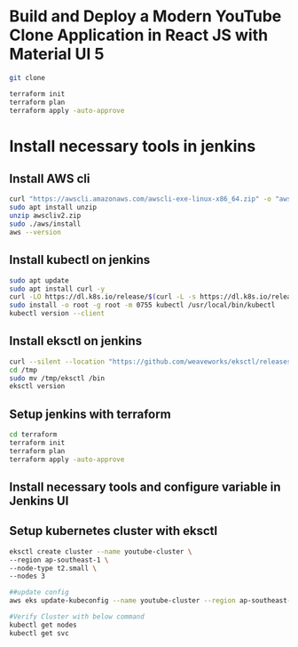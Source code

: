 # Build and Deploy a Modern YouTube Clone Application in React JS with Material UI 5

```sh
git clone 

terraform init
terraform plan
terraform apply -auto-approve

```
# Install necessary tools in jenkins
## Install AWS cli
```sh
curl "https://awscli.amazonaws.com/awscli-exe-linux-x86_64.zip" -o "awscliv2.zip"
sudo apt install unzip
unzip awscliv2.zip
sudo ./aws/install
aws --version
```
## Install kubectl on jenkins
```sh
sudo apt update
sudo apt install curl -y
curl -LO https://dl.k8s.io/release/$(curl -L -s https://dl.k8s.io/release/stable.txt)/bin/linux/amd64/kubectl
sudo install -o root -g root -m 0755 kubectl /usr/local/bin/kubectl
kubectl version --client
```
## Install eksctl on jenkins

```sh
curl --silent --location "https://github.com/weaveworks/eksctl/releases/latest/download/eksctl_$(uname -s)_amd64.tar.gz" | tar xz -C /tmp
cd /tmp
sudo mv /tmp/eksctl /bin
eksctl version
```
## Setup jenkins with terraform

```sh
cd terraform
terraform init
terraform plan 
terraform apply -auto-approve
```
## Install necessary tools and configure variable in Jenkins UI


## Setup kubernetes cluster with eksctl

```sh
eksctl create cluster --name youtube-cluster \
--region ap-southeast-1 \
--node-type t2.small \
--nodes 3

##update config
aws eks update-kubeconfig --name youtube-cluster --region ap-southeast-1

#Verify Cluster with below command
kubectl get nodes
kubectl get svc
```